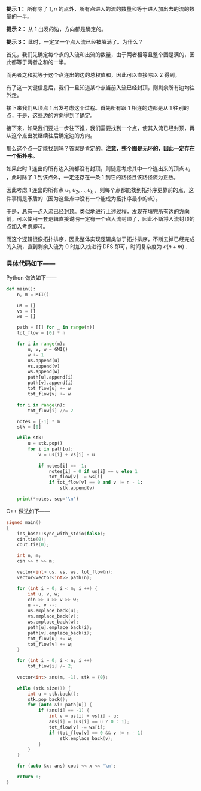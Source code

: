 **提示 1：** 所有除了 $1,n$ 的点外，所有点进入的流的数量和等于进入加出去的流的数量的一半。

**提示 2：** 从 $1$ 出发的边，方向都是确定的。

**提示 3：** 此时，一定又一个点入流已经被填满了。为什么？

首先，我们先确定每个点的入流和出流的数量，由于两者相等且整个图是满的，因此都等于两者之和的一半。

而两者之和就等于这个点连出的边的总权值和，因此可以直接除以 $2$ 得到。

有了这一关键信息后，我们一旦知道某个点当前入流已经封顶，则剩余所有边均往外走。

接下来我们从顶点 $1$ 出发考虑这个过程。首先所有跟 $1$ 相连的边都是从 $1$ 往别的点，于是，这些边的方向得到了确定。

接下来，如果我们要进一步往下推，我们需要找到一个点，使其入流已经封顶，再从这个点出发继续往后确定边的方向。

那么这个点一定能找到吗？答案是肯定的。**注意，整个图是无环的，因此一定存在一个拓扑序。**

如果此时 $1$ 连出的所有边入流都没有封顶，则随意考虑其中一个连出来的顶点 $u_i$ ，此时除了 $1$ 到该点外，一定还存在一条 $1$ 到它的路径且该路径流为正数。

因此考虑 $1$ 连出的所有点 $u_1,u_2,\dots,u_k$ ，则每个点都能找到拓扑序更靠前的点，这件事情是矛盾的（因为这些点中没有一个能成为拓扑序最小的点）。

于是，总有一点入流已经封顶。类似地进行上述过程，发现在填完所有边的方向前，可以使用一套逻辑直接说明一定有一个点入流封顶了，因此不断将入流封顶的点加入考虑即可。

而这个逻辑很像拓扑排序，因此整体实现逻辑类似于拓扑排序，不断去掉已经完成的入流，直到剩余入流为 $0$ 时加入栈进行 DFS 即可，时间复杂度为 $\mathcal{O}(n+m)$ .

### 具体代码如下——

Python 做法如下——

```Python []
def main():
    n, m = MII()

    us = []
    vs = []
    ws = []

    path = [[] for _ in range(n)]
    tot_flow = [0] * n

    for i in range(m):
        u, v, w = GMI()
        w += 1
        us.append(u)
        vs.append(v)
        ws.append(w)
        path[u].append(i)
        path[v].append(i)
        tot_flow[u] += w
        tot_flow[v] += w

    for i in range(n):
        tot_flow[i] //= 2

    notes = [-1] * m
    stk = [0]

    while stk:
        u = stk.pop()
        for i in path[u]:
            v = us[i] + vs[i] - u
            
            if notes[i] == -1:
                notes[i] = 0 if us[i] == u else 1
                tot_flow[v] -= ws[i]
                if tot_flow[v] == 0 and v != n - 1:
                    stk.append(v)

    print(*notes, sep='\n')
```

C++ 做法如下——

```cpp []
signed main()
{
    ios_base::sync_with_stdio(false);
    cin.tie(0);
    cout.tie(0);

    int n, m;
    cin >> n >> m;

    vector<int> us, vs, ws, tot_flow(n);
    vector<vector<int>> path(n);

    for (int i = 0; i < m; i ++) {
        int u, v, w;
        cin >> u >> v >> w;
        u --, v --;
        us.emplace_back(u);
        vs.emplace_back(v);
        ws.emplace_back(w);
        path[u].emplace_back(i);
        path[v].emplace_back(i);
        tot_flow[u] += w;
        tot_flow[v] += w;
    }

    for (int i = 0; i < n; i ++)
        tot_flow[i] /= 2;
    
    vector<int> ans(m, -1), stk = {0};

    while (stk.size()) {
        int u = stk.back();
        stk.pop_back();
        for (auto &i: path[u]) {
            if (ans[i] == -1) {
                int v = us[i] + vs[i] - u;
                ans[i] = (us[i] == u ? 0 : 1);
                tot_flow[v] -= ws[i];
                if (tot_flow[v] == 0 && v != n - 1)
                    stk.emplace_back(v);
            }
        }
    }

    for (auto &x: ans) cout << x << '\n';

    return 0;
}
```